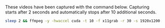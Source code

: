 These videos have been captured with the command below. Capturing starts after 2 seconds and automatically stops after 10 additional seconds.

```bash
sleep 2 && ffmpeg -y -hwaccel cuda -t 10 -f x11grab -r 30 -s 1920x1200 -draw_mouse 0 -i :0.0 -c:v libvpx -crf 10 -b:v 250k -vf "scale=480:300" video1.webm
```